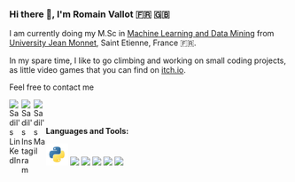 ### Hi there 👋, I'm Romain Vallot 🇫🇷 🇬🇧

I am currently doing my M.Sc in [Machine Learning and Data Mining](https://mldm.univ-st-etienne.fr/) from [University Jean Monnet](https://www.univ-st-etienne.fr/fr/index.html), Saint Etienne, France 🇫🇷. 

In my spare time, I like to go climbing and working on small coding projects, as little video games that you can find on [itch.io](https://minarov.itch.io
).

Feel free to contact me

<a href="https://www.linkedin.com/in/romain-vallot-67b9b5253/">
  <img align="left" alt="Sadil's LinKedIn" width="22px" src="https://cdn.jsdelivr.net/npm/simple-icons@v3/icons/linkedin.svg" />
</a>
<a href="https://www.instagram.com/prremsss/">
  <img align="left" alt="Sadil's Instagram" width="22px" src="https://cdn.jsdelivr.net/npm/simple-icons@v3/icons/instagram.svg" />
</a>
<a href="mailto:rvallot96@gmail.com?subject=Mail&body=Please Mail Me!">
  <img align="left" alt="Sadil's Mail" width="22px" src= "https://cdn.jsdelivr.net/npm/simple-icons@3.13.0/icons/gmail.svg"/>
</a>
<br />
<br />

**Languages and Tools:**

<code><img height="40" src="https://raw.githubusercontent.com/github/explore/80688e429a7d4ef2fca1e82350fe8e3517d3494d/topics/python/python.png"></code>
<code><img height="40" src="https://upload.wikimedia.org/wikipedia/commons/1/10/PyTorch_logo_icon.svg"></code>
<code><img height="40" src="https://upload.wikimedia.org/wikipedia/commons/thumb/1/18/C_Programming_Language.svg/280px-C_Programming_Language.svg.png"></code>
<code><img height="40" src="https://upload.wikimedia.org/wikipedia/commons/thumb/b/bd/Logo_C_sharp.svg/1200px-Logo_C_sharp.svg.png"></code>
<code><img height="40" src="https://upload.wikimedia.org/wikipedia/commons/c/c4/Unity_2021.svg"></code>
<code><img height="40" src="https://talks.freelancerepublik.com/wp-content/uploads/2021/12/vsc.png"></code>
<!--
**Naemith/Naemith** is a ✨ _special_ ✨ repository because its `README.md` (this file) appears on your GitHub profile.

Here are some ideas to get you started:

- 🔭 I’m currently working on ...
- 🌱 I’m currently learning ...
- 👯 I’m looking to collaborate on ...
- 🤔 I’m looking for help with ...
- 💬 Ask me about ...
- 📫 How to reach me: ...
- 😄 Pronouns: ...
- ⚡ Fun fact: ...
-->
